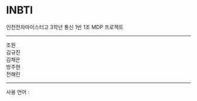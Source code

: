 # INBTI
인천전자마이스터고 3학년 통신 1반 1조 MDP 프로젝트
<hr/>
조원<br/>
김규진<br/>
김채은<br/>
방주현<br/>
전해린<br/>
<hr/>
사용 언어 : <img src=""https://img.shields.io/badge/Scss-green?style=flat&logo=Sass&logoColor=CC6699"/>
